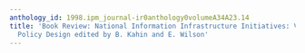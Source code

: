 ```yaml
---
anthology_id: 1998.ipm_journal-ir0anthology0volumeA34A23.14
title: 'Book Review: National Information Infrastructure Initiatives: Visions and
  Policy Design edited by B. Kahin and E. Wilson'
---
```

